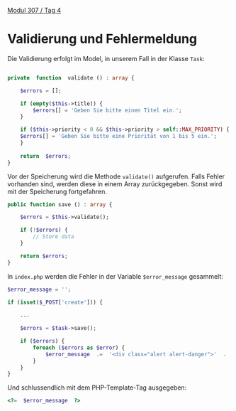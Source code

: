  [Modul 307 / Tag 4](/ilv.307/04-modul-307)

# Validierung und Fehlermeldung

Die Validierung erfolgt im Model, in unserem Fall in der Klasse `Task`:

```php

private  function  validate () : array {

	$errors = [];

	if (empty($this->title)) {
		$errors[] = 'Geben Sie bitte einen Titel ein.';
	}

	if ($this->priority < 0 && $this->priority > self::MAX_PRIORITY) {
	$errors[] = 'Geben Sie bitte eine Priorität von 1 bis 5 ein.';
	}
	
	return  $errors;
}
```
Vor der Speicherung wird die Methode `validate()` aufgerufen. Falls Fehler vorhanden sind, werden diese in einem Array zurückgegeben. Sonst wird mit der Speicherung fortgefahren.

```php
public function save () : array {

	$errors = $this->validate();

	if (!$errors) {
		// Store data
	}

	return $errors;
}
```

In `index.php` werden die Fehler in der Variable `$error_message` gesammelt:

```php
$error_message = '';

if (isset($_POST['create'])) {
	
	...

	$errors = $task->save();	

	if ($errors) {
		foreach ($errors as $error) {
			$error_message  .=  '<div class="alert alert-danger">'  .  $error  .  '</div>';
		}
	}
}
```
Und schlussendlich mit dem PHP-Template-Tag ausgegeben:

```php
<?=  $error_message  ?>
```




<!--stackedit_data:
eyJoaXN0b3J5IjpbLTQ2NTc2NDUwMywtMjEyODQ3MjY2LDIxMD
EyNzg1MSwtMTA2MTM0OTAzOF19
-->